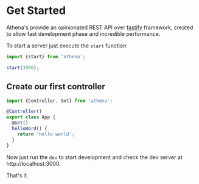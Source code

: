 # Get Started

Athena's provide an opinionated REST API over [fastify](https://fastify.com) framework,
created to allow fast development phase and incredible performance.

To start a server just execute the `start` function:

```typescript
import {start} from 'athena';

start(3000);
```

## Create our first controller

```typescript
import {Controller, Get} from 'athena';

@Controller()
export class App {
  @Get()
  helloWord() {
    return 'hello world';  
  }
}
```

Now just run the `dev` to start development and check the dev server at http://localhost:3000.

That's it.